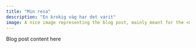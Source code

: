 ```yaml
---
title: "Min resa"
description: "En krokig väg har det varit"
image: A nice image representing the blog post, mainly meant for the <meta> tags
---
```


Blog post content here
